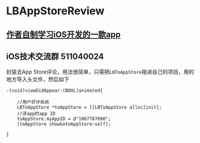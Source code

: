 # LBAppStoreReview

## [作者自制学习iOS开发的一款app](https://itunes.apple.com/cn/app/id1067787090?mt=8)
## iOS技术交流群 511040024

封装去App Store评论，用法很简单，只需把`LBToAppStore`拖进自己的项目，用的地方导入头文件，然后如下

```
-(void)viewDidAppear:(BOOL)animated{
    
    //用户好评系统
    LBToAppStore *toAppStore = [[LBToAppStore alloc]init];
    //该app的app ID
    toAppStore.myAppID = @"1067787090";
    [toAppStore showGotoAppStore:self];

}
```
